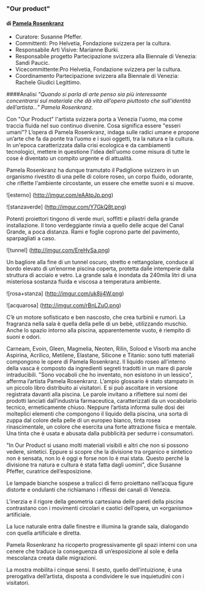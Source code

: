 ### "Our product"
#### di [Pamela Rosenkranz](http://www.artuner.com/artists/pamela-rosenkranz/)

- Curatore: Susanne Pfeffer.
- Committenti: Pro Helvetia, Fondazione svizzera per la cultura. 
- Responsabile Arti Visive: Marianne Burki.  
- Responsabile progetto Partecipazione svizzera alla Biennale di Venezia: Sandi Paucic. 
- Vicecommittente:Pro Helvetia, Fondazione svizzera per la cultura.
- Coordinamento Partecipazione svizzera alla Biennale di Venezia: Rachele Giudici Legittimo.

####Analisi 
*"Quando si parla di arte penso sia più interessante concentrarsi sul materiale che dà vita 
all’opera piuttosto che sull’identità dell’artista..." Pamela Rosenkranz.*

Con "Our Product" l'artista svizzera porta a Venezia l'uomo, ma come traccia fluida nel suo continuo divenire. 
Cosa significa essere "esseri umani"?
L’opera di Pamela Rosenkranz,  indaga sulle radici umane e propone un’arte che fa da ponte tra l’uomo e i suoi oggetti, tra la natura e la cultura.
In un'epoca caratterizzata dalla crisi ecologica e da cambiamenti tecnologici, mettere in questione l'idea dell'uomo come misura di tutte le cose è diventato un compito urgente e di attualità. 

Pamela Rosenkranz ha dunque tramutato il Padiglione svizzero in un organismo rivestito di una pelle di colore roseo, un corpo fluido, odorante, che riflette l'ambiente circostante, un essere che emette suoni e si muove. 

![esterno] (http://imgur.com/eAAtpJp.png)

![stanzaverde] (http://imgur.com/Y7GkQ8t.png)

Potenti proiettori tingono di verde muri, soffitti e pilastri della grande installazione. Il tono verdeggiante rinvia a quello delle acque del Canal Grande, a poca distanza.
Rami e foglie coprono parte del pavimento, sparpagliati a caso.

![tunnel] (http://imgur.com/EreHySa.png)

Un bagliore alla fine di un tunnel oscuro, stretto e rettangolare, conduce al bordo elevato di un’enorme piscina coperta, protetta dalle intemperie dalla struttura di acciaio e vetro. La grande sala è inondata da 240mila litri di una misteriosa sostanza fluida e viscosa a temperatura ambiente.

![rosa+stanza] (http://imgur.com/uk8jj4W.png)

![acquarosa] (http://imgur.com/rBnLZuO.png)

C’è un motore sofisticato e ben nascosto, che crea turbinii e rumori. La fragranza nella sala è quella della pelle di un bebè, utilizzando muschio.
Anche lo spazio intorno alla piscina, apparentemente vuoto, è riempito di suoni e odori. 

Carneam, Evoin, Gleen, Magmelia, Neoten, Rilin, Solood e Visorb ma anche Aspirina, Acrilico, Metilene, Elastane, 
Silicone e Titanio: sono tutti materiali compongono le opere di Pamela Rosenkranz. 
Il liquido roseo all'interno della vasca è composto da ingredienti segreti tradotti in un mare di parole intraducibili.
"Sono vocaboli che ho inventato, non esistono in un lessico", afferma l’artista Pamela Rosenkranz. 
L’ampio glossario è stato stampato in un piccolo libro distribuito ai visitatori. E si può ascoltare in versione registrata davanti alla piscina.
Le parole invitano a riflettere sui nomi dei prodotti lanciati dall’industria farmaceutica, caratterizzati da un vocabolario tecnico, ermeticamente chiuso.
Neppure l’artista informa sulle dosi dei molteplici elementi che compongono il liquido della piscina, una sorta di zuppa dal colore della pelle di un europeo bianco, tinta rosea rinascimentale, un colore che esercita una forte attrazione fisica e mentale.
Una tinta che è usata e abusata dalla pubblicità per sedurre i consumatori. 

"In Our Product si usano molti materiali visibili e altri che non si possono vedere, sintetici. Eppure si scopre che la divisione tra organico e sintetico non è sensata, non lo è oggi e forse non lo è mai stata. Questo perché la divisione tra natura e cultura è stata fatta dagli uomini", dice Susanne Pfeffer, curatrice dell’esposizione.

Le lampade bianche sospese a tralicci di ferro proiettano nell’acqua figure distorte e ondulanti che richiamano i riflessi dei canali di Venezia. 

L’inerzia e il rigore della geometria cartesiana delle pareti della piscina contrastano con i movimenti circolari e caotici dell’opera, un «organismo» artificiale.

La luce naturale entra dalle finestre e illumina la grande sala, dialogando con quella artificiale e diretta. 

Pamela Rosenkranz ha ricoperto progressivamente gli spazi interni con una cenere che traduce la conseguenza di un’esposizione al sole e della mescolanza creata dalle migrazioni.

La mostra mobilita i cinque sensi. Il sesto, quello dell’intuizione, è una prerogativa dell’artista, disposta a condividere le sue inquietudini con i visitatori.













